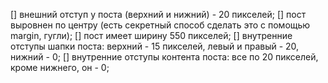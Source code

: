 [] внешний отступ у поста (верхний и нижний) - 20 пикселей;
[] пост выровнен по центру (есть секретный способ сделать это с помощью margin, гугли);
[] пост имеет ширину 550 пикселей;
[] внутренние отступы шапки поста: верхний - 15 пикселей, левый и правый - 20, нижний - 0;
[] внутренние отступы контента поста: все по 20 пикселей, кроме нижнего, он - 0;